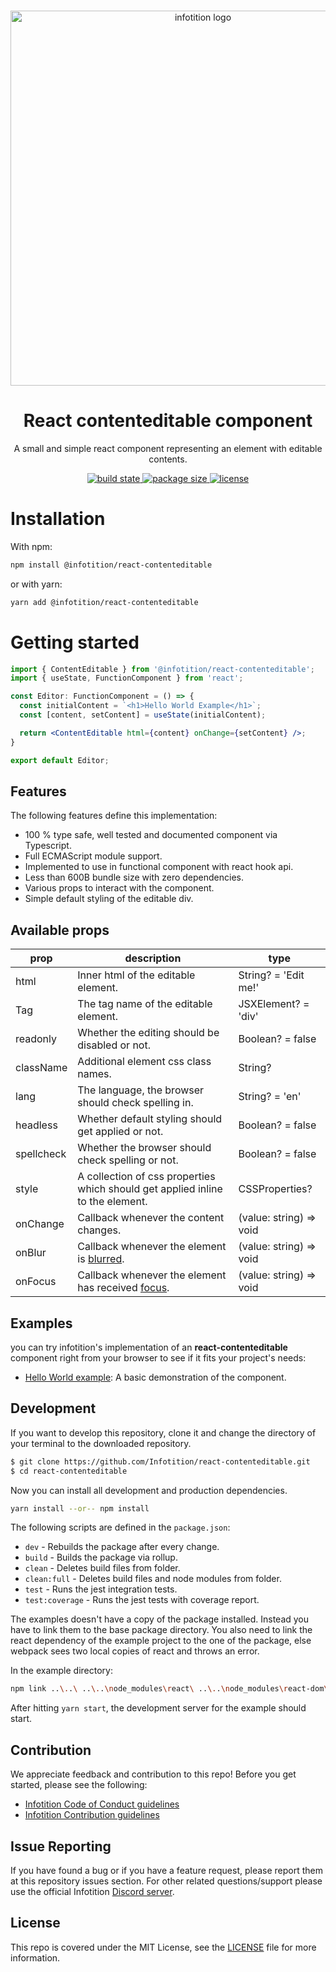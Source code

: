 <div align="center">
	<br />
	<p>
		<a href="http://infotition.de">
			<img src="https://raw.githubusercontent.com/Infotition/react-contenteditable/main/.github/assets/infotition_logo.png" width=600px alt="infotition logo" />
		</a>
	</p>
	<h1>React contenteditable component</h1>
	<p>A small and simple react component representing an element with editable contents.</p>
  	<p>
    <a href="https://github.com/Infotition/react-contenteditable/actions/workflows/main.yml" title="build state">
			<img alt="build state" src="https://github.com/Infotition/react-contenteditable/actions/workflows/main.yml/badge.svg">
		</a>
		<a href="https://www.npmjs.com/package/@infotition/react-contenteditable" title="min zipped size">
			<img alt="package size" src="https://badgen.net/bundlephobia/minzip/@infotition/react-contenteditable">
		</a>
		<a href="https://github.com/Infotition/react-contenteditable/blob/main/LICENSE" title="license">
			<img src="https://img.shields.io/github/license/Infotition/react-contenteditable" alt="license" />
		</a>
	</p>
</div>

# Installation

With npm:

```bash
npm install @infotition/react-contenteditable
```

or with yarn:

```bash
yarn add @infotition/react-contenteditable
```

# Getting started

```jsx
import { ContentEditable } from '@infotition/react-contenteditable';
import { useState, FunctionComponent } from 'react';

const Editor: FunctionComponent = () => {
  const initialContent = `<h1>Hello World Example</h1>`;
  const [content, setContent] = useState(initialContent);

  return <ContentEditable html={content} onChange={setContent} />;
}

export default Editor;
```

## Features

The following features define this implementation:
- 100 % type safe, well tested and documented component via Typescript.
- Full ECMAScript module support.
- Implemented to use in functional component with react hook api.
- Less than 600B bundle size with zero dependencies.
- Various props to interact with the component.
- Simple default styling of the editable div.

## Available props

|  prop       | description                                                                       | type                     |
|-------------|-----------------------------------------------------------------------------------|--------------------------| 
| html        | Inner html of the editable element.                                               | String? = 'Edit me!'     |
| Tag         | The tag name of the editable element.                                             | JSXElement? = 'div'      |
| readonly    | Whether the editing should be disabled or not.                                    | Boolean? = false         |
| className   | Additional element css class names.                                               | String?                  |
| lang        | The language, the browser should check spelling in.                               | String? = 'en'           |
| headless    | Whether default styling should get applied or not.                                | Boolean? = false         |
| spellcheck  | Whether the browser should check spelling or not.                                 | Boolean? = false         |
| style       | A collection of css properties which should get applied inline to the element.    | CSSProperties?           | 
| onChange    | Callback whenever the content changes.                                            | (value: string) => void  |
| onBlur      | Callback whenever the element is [blurred][blurred].                              | (value: string) => void  |
| onFocus     | Callback whenever the element has received [focus][focus].                        | (value: string) => void  |

## Examples

you can try infotition's implementation of an **react-contenteditable** component right from your browser to see if it fits your project's needs:
- [Hello World example](https://codesandbox.io/s/infotition-react-contenteditable-hello-world-sr4z9g): A basic demonstration of the component.

## Development

If you want to develop this repository, clone it and change the directory of your terminal to the downloaded repository.

```bash
$ git clone https://github.com/Infotition/react-contenteditable.git
$ cd react-contenteditable
```

Now you can install all development and production dependencies.

```bash
yarn install --or-- npm install
```

The following scripts are defined in the `package.json`:
- `dev`           - Rebuilds the package after every change.
- `build`         - Builds the package via rollup.
- `clean`         - Deletes build files from folder.
- `clean:full`    - Deletes build files and node modules from folder.
- `test`          - Runs the jest integration tests.
- `test:coverage` - Runs the jest tests with coverage report.

The examples doesn't have a copy of the package installed. Instead you have to link them to the base package directory. You also need to link the react dependency of the example project to the one of the package, else webpack sees two local copies of react and throws an error.

In the example directory:
```bash
npm link ..\..\ ..\..\node_modules\react\ ..\..\node_modules\react-dom\
```

After hitting `yarn start`, the development server for the example should start.

## Contribution

We appreciate feedback and contribution to this repo! Before you get started, please see the following:

- [Infotition Code of Conduct guidelines](./.github/CODE_OF_CONDUCT.md)
- [Infotition Contribution guidelines](./.github/CONTRIBUTING.md)

## Issue Reporting

If you have found a bug or if you have a feature request, please report them at this repository issues section. For other related questions/support please use the official Infotition [Discord server](https://discord.gg/NpxrDGYDwV).

## License

This repo is covered under the MIT License, see the [LICENSE](./LICENSE) file for more information.


[blurred]: https://developer.mozilla.org/en-US/docs/web/api/element/blur_event
[focus]:   https://developer.mozilla.org/en-US/docs/Web/API/Element/focus_event
